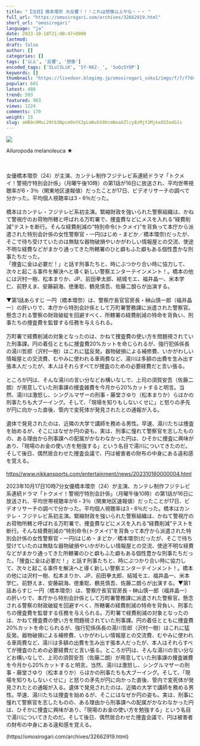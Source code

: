 ```yaml
---
title: "【注目】橋本環奈 大反響！！！これは想像以上やな・・・ "
full_url: "https://omosirogari.com/archives/32662919.html"
short_url: "omosirogari"
language: "ja"
date: 2023-10-18T21:00:47+0900
lastmod: 
draft: false
author: []
categories: []
tags: ['以上', '反響', '想像']
encoded_tags: ['5Lul5LiK', '5Y-N6Z-_', '5oOz5YOP']
keywords: []
thumbnail: "https://livedoor.blogimg.jp/omosirogari_soku1/imgs/f/7/f7de3d18.jpg"
popular: 601
latest: 488
trend: 593
featured: 903
views: 1224
comments: 170
weight: 15
slug: aHR0cHMvL29tb3Npcm9nYXJpLmNvbS9hcmNoaXZlcy8zMjY2MjkxOS5odG1s
---
```


![](https://livedoor.blogimg.jp/omosirogari_soku1/imgs/f/7/f7de3d18.jpg)

<div><p>Ailuropoda melanoleuca ★ </p><br> <br> 女優橋本環奈（24）が主演、カンテレ制作フジテレビ系連続ドラマ「トクメイ！警視庁特別会計係」（月曜午後10時）の第1話が16日に放送され、平均世帯視聴率が6・3％（関東地区速報値）だったことが17日、ビデオリサーチの調べで分かった。平均個人視聴率は3・6％だった。 <br> <br> 橋本はカンテレ・フジテレビ系初主演。緊縮財政を強いられた警察組織は、かねて警視庁のお荷物所轄と呼ばれる万町署で、捜査費などにメスを入れる“経費削減”テストを断行。そんな経費削減の“特別命令(トクメイ)”を背負って本庁から派遣された特別会計係の女性警察官・一円(はじめ・まどか／橋本環奈)だったが、そこで待ち受けていたのは無駄な器物破損やいかがわしい情報屋との交流、使途不明な経費などがまかり通ってきた所轄署のひと癖もふた癖もある個性豊かな刑事たちだった。 <br> 「捜査に金は必要だ！」と話す刑事たちと、時にぶつかり合い時に協力して、次々と起こる事件を解決へと導く新しい警察エンターテインメント！。橋本の他には沢村一樹、松本まりか、JP、前田拳太郎、結城モエ、福井晶一、米本学仁、前野えま、安藤嗣海、徳重聡、鶴見慎吾、佐藤二朗らが出演する。 <br> <br> ▼第1話あらすじ 一円（橋本環奈）は、警察庁長官官房長・榊山慎一郎（福井晶一）の肝いりで、本庁から特別会計係として万町署警務課に派遣された警察官。懸念される警察の財政破綻を回避すべく、所轄署の経費削減の特命を背負い、刑事たちの捜査費を監督する任務を与えられる。 <br> <br> 万町署で経費削減の対象となったのは、かねて捜査費の使い方を問題視されていた刑事課。円の着任とともに捜査費20%カットを命じられるが、強行犯係係長の湯川哲郎（沢村一樹）はこれに猛反発。器物破損による補修費、いかがわしい情報屋との交流費、むやみに使われる車両費など、湯川は多額の出費を生み出す張本人だったが、本人はそれらすべてが捜査のための必要経費だと言い張る。 <br> <br> ところが円は、そんな湯川の言い分などお構いなしで、上司の須賀安吾（佐藤二朗）が用意していた刑事課の捜査雑費を今月から20%カットすると明言。当然、湯川は激怒し、シングルマザーの刑事・藤堂さゆり（松本まりか）らほかの刑事たちも大ブーイング。そして、「現場を知りもしないくせに」と怒りの矛先が円に向かった直後、管内で変死体が発見されたとの通報が入る。 <br> <br> 遺体で発見されたのは、近隣の大学で講師を務める男性。早速、湯川たちは捜査を始めるが、そこにはなぜか円の姿も。実は、刑事に憧れて警察官を志したものの、ある理由から刑事課への配属がかなわなかった円は、ひそかに捜査に興味があり、「現場のお金の使い方を勉強する」という名目で湯川についてきたのだ。そして後日、偶然居合わせた捜査会議で、円は被害者の財布の中身にある違和感を覚える。 <br> <br> <a target='_blank' href='https//www.nikkansports.com/entertainment/news/202310160000004.html'>https//www.nikkansports.com/entertainment/news/202310160000004.html</a> <p>2023年10月17日10時7分女優橋本環奈（24）が主演、カンテレ制作フジテレビ系連続ドラマ「トクメイ！警視庁特別会計係」（月曜午後10時）の第1話が16日に放送され、平均世帯視聴率が6・3％（関東地区速報値）だったことが17日、ビデオリサーチの調べで分かった。平均個人視聴率は3・6％だった。橋本はカンテレ・フジテレビ系初主演。緊縮財政を強いられた警察組織は、かねて警視庁のお荷物所轄と呼ばれる万町署で、捜査費などにメスを入れる“経費削減”テストを断行。そんな経費削減の“特別命令(トクメイ)”を背負って本庁から派遣された特別会計係の女性警察官・一円(はじめ・まどか／橋本環奈)だったが、そこで待ち受けていたのは無駄な器物破損やいかがわしい情報屋との交流、使途不明な経費などがまかり通ってきた所轄署のひと癖もふた癖もある個性豊かな刑事たちだった。「捜査に金は必要だ！」と話す刑事たちと、時にぶつかり合い時に協力して、次々と起こる事件を解決へと導く新しい警察エンターテインメント！。橋本の他には沢村一樹、松本まりか、JP、前田拳太郎、結城モエ、福井晶一、米本学仁、前野えま、安藤嗣海、徳重聡、鶴見慎吾、佐藤二朗らが出演する。▼第1話あらすじ 一円（橋本環奈）は、警察庁長官官房長・榊山慎一郎（福井晶一）の肝いりで、本庁から特別会計係として万町署警務課に派遣された警察官。懸念される警察の財政破綻を回避すべく、所轄署の経費削減の特命を背負い、刑事たちの捜査費を監督する任務を与えられる。万町署で経費削減の対象となったのは、かねて捜査費の使い方を問題視されていた刑事課。円の着任とともに捜査費20%カットを命じられるが、強行犯係係長の湯川哲郎（沢村一樹）はこれに猛反発。器物破損による補修費、いかがわしい情報屋との交流費、むやみに使われる車両費など、湯川は多額の出費を生み出す張本人だったが、本人はそれらすべてが捜査のための必要経費だと言い張る。ところが円は、そんな湯川の言い分などお構いなしで、上司の須賀安吾（佐藤二朗）が用意していた刑事課の捜査雑費を今月から20%カットすると明言。当然、湯川は激怒し、シングルマザーの刑事・藤堂さゆり（松本まりか）らほかの刑事たちも大ブーイング。そして、「現場を知りもしないくせに」と怒りの矛先が円に向かった直後、管内で変死体が発見されたとの通報が入る。遺体で発見されたのは、近隣の大学で講師を務める男性。早速、湯川たちは捜査を始めるが、そこにはなぜか円の姿も。実は、刑事に憧れて警察官を志したものの、ある理由から刑事課への配属がかなわなかった円は、ひそかに捜査に興味があり、「現場のお金の使い方を勉強する」という名目で湯川についてきたのだ。そして後日、偶然居合わせた捜査会議で、円は被害者の財布の中身にある違和感を覚える。</p></div>

(https//omosirogari.com/archives/32662919.html)
